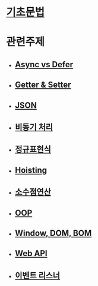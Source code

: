 # [기초문법](./grammar/grammar.md)

# 관련주제

   - ## [Async vs Defer](./Subject.md/async_defer.md)

   - ## [Getter & Setter](./Subject.md/getter_setter.md)

   - ## [JSON](./Subject.md/json.md)

   - ## [비동기 처리](./Subject.md/async_sync.md)

   - ## [정규표현식](./Subject.md/reg.md)

   - ## [Hoisting](./Subject.md/hoisting.md)

   - ## [소수점연산](./Subject.md/decimal.md)

   - ## [OOP](./Subject.md/oop.md)

   - ## [Window, DOM, BOM](./Subject.md/dom.md)

   - ## [Web API](./Subject.md/webapi.md)

   - ## [이벤트 리스너](./Subject.md/listen.md)


   





